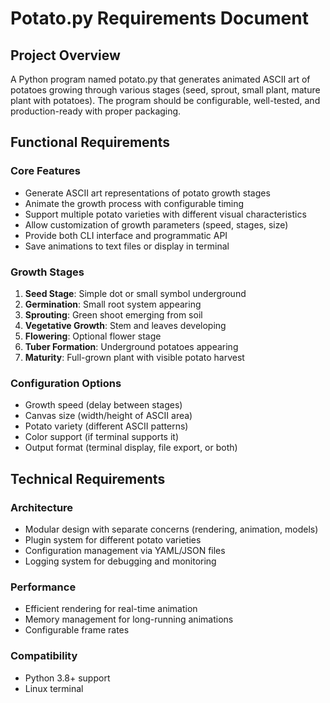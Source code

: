 # Potato.py Requirements Document

## Project Overview
A Python program named potato.py that generates animated ASCII art of potatoes growing through various stages (seed, sprout, small plant, mature plant with potatoes). The program should be configurable, well-tested, and production-ready with proper packaging.

## Functional Requirements

### Core Features
- Generate ASCII art representations of potato growth stages
- Animate the growth process with configurable timing
- Support multiple potato varieties with different visual characteristics
- Allow customization of growth parameters (speed, stages, size)
- Provide both CLI interface and programmatic API
- Save animations to text files or display in terminal

### Growth Stages
1. **Seed Stage**: Simple dot or small symbol underground
2. **Germination**: Small root system appearing
3. **Sprouting**: Green shoot emerging from soil
4. **Vegetative Growth**: Stem and leaves developing
5. **Flowering**: Optional flower stage
6. **Tuber Formation**: Underground potatoes appearing
7. **Maturity**: Full-grown plant with visible potato harvest

### Configuration Options
- Growth speed (delay between stages)
- Canvas size (width/height of ASCII area)
- Potato variety (different ASCII patterns)
- Color support (if terminal supports it)
- Output format (terminal display, file export, or both)

## Technical Requirements

### Architecture
- Modular design with separate concerns (rendering, animation, models)
- Plugin system for different potato varieties
- Configuration management via YAML/JSON files
- Logging system for debugging and monitoring

### Performance
- Efficient rendering for real-time animation
- Memory management for long-running animations
- Configurable frame rates

### Compatibility
- Python 3.8+ support
- Linux terminal

